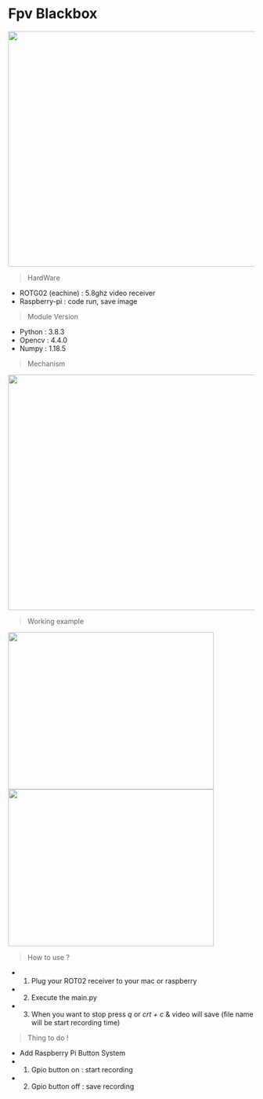 # Fpv Blackbox 
<img src = "https://blog.kakaocdn.net/dn/Bs91a/btq78wEpvXt/Pk4Hk7dDtItFex4bPpVWv1/img.jpg" width="680" height="480">

> HardWare
- ROTG02 (eachine) : 5.8ghz video receiver 
- Raspberry-pi : code run, save image 

> Module Version 
+ Python : 3.8.3
+ Opencv : 4.4.0
+ Numpy : 1.18.5

> Mechanism

<img src ="https://blog.kakaocdn.net/dn/bjVrap/btq76IZMZST/t5wziEFIxYlEfZavEV86ik/img.png"  width="680" height="480">

> Working example

<img src ="https://blog.kakaocdn.net/dn/cNn3TS/btq79MzOfPh/E6TF8cNgEuKqMhpPaU1pM1/img.png" width="420" height="320"><img src="https://blog.kakaocdn.net/dn/bd1ptr/btq78ec4xpo/QUNxVe5IpP21fKoAexmR50/img.png" width="420" height="320">

> How to use ?
- 1. Plug your ROT02 receiver to your mac or raspberry 
- 2. Execute the main.py
- 3. When you want to stop press *q* or *crt + c*  & video will save (file name will be start recording time)

> Thing to do !
- Add Raspberry Pi Button System 
- 1. Gpio button on : start recording 
- 2. Gpio button off : save recording